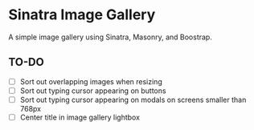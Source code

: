 # Sinatra Image Gallery

A simple image gallery using Sinatra, Masonry, and Boostrap.

## TO-DO

- [ ] Sort out overlapping images when resizing
- [ ] Sort out typing cursor appearing on buttons
- [ ] Sort out typing cursor appearing on modals on screens smaller than 768px
- [ ] Center title in image gallery lightbox